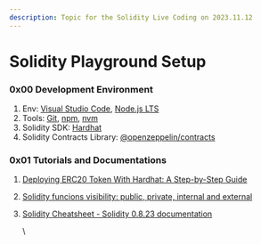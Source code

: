 ```yaml
---
description: Topic for the Solidity Live Coding on 2023.11.12
---
```


# Solidity Playground Setup

### 0x00 Development Environment

1. Env: [Visual Studio Code](https://code.visualstudio.com/), [Node.js LTS](https://nodejs.org/en)
2. Tools: [Git](https://git-scm.com/), [npm](https://www.npmjs.com/), [nvm](https://github.com/nvm-sh/nvm)
3. Solidity SDK: [Hardhat](https://hardhat.org/)
4. Solidity Contracts Library: [@openzeppelin/contracts](https://www.npmjs.com/package/@openzeppelin/contracts)

### 0x01 Tutorials and Documentations

1. [Deploying ERC20 Token With Hardhat: A Step-by-Step Guide](https://semaphoreci.com/blog/erc20-token-hardhat)
2. [Solidity funcions visibility: public, private, internal and external](https://soliditytips.com/articles/solidity-function-visibility/)
3.  [Solidity Cheatsheet - Solidity 0.8.23 documentation](https://docs.soliditylang.org/en/v0.8.23/cheatsheet.html)

    \


